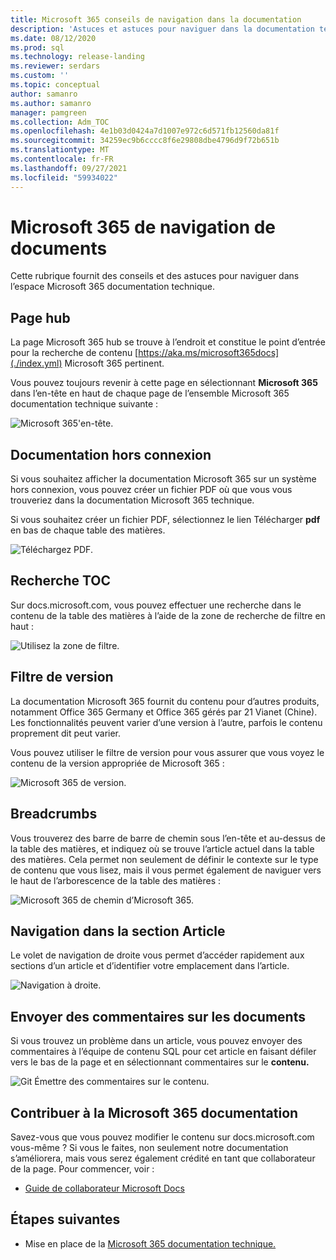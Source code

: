 ```yaml
---
title: Microsoft 365 conseils de navigation dans la documentation
description: 'Astuces et astuces pour naviguer dans la documentation technique Microsoft 365 : explique des éléments tels que la page hub, la table des matières, l’en-tête, ainsi que l’utilisation des chemins de navigation et l’utilisation du filtre de version.'
ms.date: 08/12/2020
ms.prod: sql
ms.technology: release-landing
ms.reviewer: serdars
ms.custom: ''
ms.topic: conceptual
author: samanro
ms.author: samanro
manager: pamgreen
ms.collection: Adm_TOC
ms.openlocfilehash: 4e1b03d0424a7d1007e972c6d571fb12560da81f
ms.sourcegitcommit: 34259ec9b6cccc8f6e29808dbe4796d9f72b651b
ms.translationtype: MT
ms.contentlocale: fr-FR
ms.lasthandoff: 09/27/2021
ms.locfileid: "59934022"
---
```

# <a name="microsoft-365-docs-navigation-guide"></a>Microsoft 365 de navigation de documents

Cette rubrique fournit des conseils et des astuces pour naviguer dans l’espace Microsoft 365 documentation technique.  

## <a name="hub-page"></a>Page hub

La page Microsoft 365 hub se trouve à l’endroit et constitue le point d’entrée pour la recherche de contenu [https://aka.ms/microsoft365docs](./index.yml) Microsoft 365 pertinent.

Vous pouvez toujours revenir à cette page en sélectionnant **Microsoft 365** dans l’en-tête en haut de chaque page de l’ensemble Microsoft 365 documentation technique suivante :

![Microsoft 365'en-tête.](media/m365-header-cursor.png)

## <a name="offline-documentation"></a>Documentation hors connexion

Si vous souhaitez afficher la documentation Microsoft 365 sur un système hors connexion, vous pouvez créer un fichier PDF où que vous vous trouveriez dans la documentation Microsoft 365 technique.

Si vous souhaitez créer un fichier PDF, sélectionnez le lien Télécharger **pdf** en bas de chaque table des matières.

![Téléchargez PDF.](media/m365-download-pdf-cursor.png)

## <a name="toc-search"></a>Recherche TOC 
Sur docs.microsoft.com, vous pouvez effectuer une recherche dans le contenu de la table des matières à l’aide de la zone de recherche de filtre en haut :

![Utilisez la zone de filtre.](media/m365-filter-by-title.png)

## <a name="version-filter"></a>Filtre de version
La documentation Microsoft 365 fournit du contenu pour d’autres produits, notamment Office 365 Germany et Office 365 gérés par 21 Vianet (Chine). Les fonctionnalités peuvent varier d’une version à l’autre, parfois le contenu proprement dit peut varier.

Vous pouvez utiliser le filtre de version pour vous assurer que vous voyez le contenu de la version appropriée de Microsoft 365 :

![Microsoft 365 de version.](media/m365-version-filter.png)

## <a name="breadcrumbs"></a>Breadcrumbs

Vous trouverez des barre de barre de chemin sous l’en-tête et au-dessus de la table des matières, et indiquez où se trouve l’article actuel dans la table des matières.  Cela permet non seulement de définir le contexte sur le type de contenu que vous lisez, mais il vous permet également de naviguer vers le haut de l’arborescence de la table des matières :

![Microsoft 365 de chemin d’Microsoft 365.](media/m365-breadcrumb.png)

## <a name="article-section-navigation"></a>Navigation dans la section Article

Le volet de navigation de droite vous permet d’accéder rapidement aux sections d’un article et d’identifier votre emplacement dans l’article.  

![Navigation à droite.](media/m365-article-sections.png)

## <a name="submit-docs-feedback"></a>Envoyer des commentaires sur les documents

Si vous trouvez un problème dans un article, vous pouvez envoyer des commentaires à l’équipe de contenu SQL pour cet article en faisant défiler vers le bas de la page et en sélectionnant commentaires sur le **contenu.**

![Git Émettre des commentaires sur le contenu.](media/m365-article-feedback.png)

## <a name="contribute-to-microsoft-365-documentation"></a>Contribuer à la Microsoft 365 documentation

Savez-vous que vous pouvez modifier le contenu sur docs.microsoft.com vous-même ? Si vous le faites, non seulement notre documentation s’améliorera, mais vous serez également crédité en tant que collaborateur de la page. Pour commencer, voir :

- [Guide de collaborateur Microsoft Docs](/contribute/)

## <a name="next-steps"></a>Étapes suivantes

- Mise en place de la [Microsoft 365 documentation technique.](index.yml)